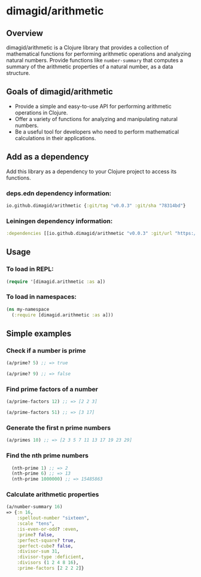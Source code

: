 # dimagid/arithmetic

## Overview
dimagid/arithmetic is a Clojure library that provides a collection of mathematical functions for performing arithmetic operations and analyzing natural numbers. Provide functions like `number-summary` that computes a summary of the arithmetic properties of a natural number, as a data structure.

## Goals of dimagid/arithmetic

- Provide a simple and easy-to-use API for performing arithmetic operations in Clojure.
- Offer a variety of functions for analyzing and manipulating natural numbers.
- Be a useful tool for developers who need to perform mathematical calculations in their applications.

## Add as a dependency

Add this library as a dependency to your Clojure project to access its functions. 

### deps.edn dependency information:
```clojure
io.github.dimagid/arithmetic {:git/tag "v0.0.3" :git/sha "78314bd"}
```

### Leiningen dependency information:
```clojure
:dependencies [[io.github.dimagid/arithmetic "v0.0.3" :git/url "https://github.com/dimagid/arithmetic.git" :git/sha "78314bd"]]
```

## Usage

### To load in REPL:
```clojure
(require '[dimagid.arithmetic :as a])
```

### To load in namespaces:
```clojure
(ns my-namespace
  (:require [dimagid.arithmetic :as a]))
```

## Simple examples

### Check if a number is prime
```clojure
(a/prime? 5) ;; => true

(a/prime? 9) ;; => false
```

### Find prime factors of a number
```clojure
(a/prime-factors 12) ;; => [2 2 3]

(a/prime-factors 51) ;; => [3 17]
```

### Generate the first n prime numbers
```clojure
(a/primes 10) ;; => [2 3 5 7 11 13 17 19 23 29]
```

### Find the nth prime numbers
```clojure
  (nth-prime 1) ;; => 2
  (nth-prime 6) ;; => 13
  (nth-prime 1000000) ;; => 15485863
```

### Calculate arithmetic properties
```clojure
(a/number-summary 16)
=> {:n 16,
    :spellout-number "sixteen",
    :scale "tens",
    :is-even-or-odd? :even,
    :prime? false,
    :perfect-square? true,
    :perfect-cube? false,
    :divisor-sum 31,
    :divisor-type :deficient,
    :divisors (1 2 4 8 16),
    :prime-factors [2 2 2 2]}
```
